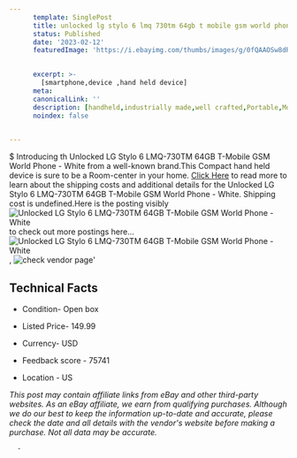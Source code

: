 ```yaml
---
      template: SinglePost
      title: unlocked lg stylo 6 lmq 730tm 64gb t mobile gsm world phone white
      status: Published
      date: '2023-02-12'
      featuredImage: 'https://i.ebayimg.com/thumbs/images/g/0fQAAOSw8dRiEAv9/s-l225.jpg'
       

      excerpt: >-
        [smartphone,device ,hand held device]
      meta:
      canonicalLink: ''
      description: [handheld,industrially made,well crafted,Portable,Mobile,Compact,Convenient,Lightweight,Maneuverable,Man-portable,Miniature,Carriable,Hand-held,Light,Holdable,Transportable,Mobile device,Pocket-sized,On-the-go,Wireless,Cordless,Compact size,Convenient size, smartphone,device ,hand held device]
      noindex: false
      

---
```

$
      Introducing th Unlocked LG Stylo 6 LMQ-730TM 64GB T-Mobile GSM World Phone - White from a well-known brand.This Compact hand held device is sure to be a Room-center in your home. [Click Here](https://www.ebay.com/itm/144548244300?hash=item21a7bf2b4c%3Ag%3A0fQAAOSw8dRiEAv9&mkevt=1&mkcid=1&mkrid=711-53200-19255-0&campid=%253CePNCampaignId%253E&customid=%253CreferenceId%253E&toolid=10049) to read more to learn about the shipping costs and additional details for the Unlocked LG Stylo 6 LMQ-730TM 64GB T-Mobile GSM World Phone - White. Shipping cost is undefined.Here is the posting visibly ![Unlocked LG Stylo 6 LMQ-730TM 64GB T-Mobile GSM World Phone - White](https://i.ebayimg.com/thumbs/images/g/0fQAAOSw8dRiEAv9/s-l225.jpg) to check out more postings here... ![Unlocked LG Stylo 6 LMQ-730TM 64GB T-Mobile GSM World Phone - White](https://i.ebayimg.com/images/g/0fQAAOSw8dRiEAv9/s-l1600.jpg), ![check vendor page](https://origin-galleryplus.ebayimg.com/ws/web/144548244300_2_0_1/225x225.jpg,https://origin-galleryplus.ebayimg.com/ws/web/144548244300_3_0_1/225x225.jpg,https://origin-galleryplus.ebayimg.com/ws/web/144548244300_4_0_1/225x225.jpg,https://origin-galleryplus.ebayimg.com/ws/web/144548244300_5_0_1/225x225.jpg)'

      

 ## Technical Facts 



     
      

 - Condition- Open box 


      

 - Listed Price- 149.99 


      

 - Currency- USD 


      

 - Feedback score - 75741 


      

 - Location - US 


      
      

 *_This post may contain affiliate links from eBay and other third-party websites. As an eBay affiliate, we earn from qualifying purchases. Although we do our best to keep the information up-to-date and accurate, please check the date and all details with the vendor's website before making a purchase. Not all data may be accurate._*




      -

